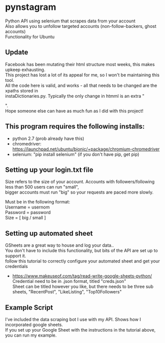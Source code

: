 # pynstagram
Python API using selenium that scrapes data from your account</br>
Also allows you to unfollow targeted accounts (non-follow-backers, ghost accounts)</br>
Functionality for Ubuntu</br>

## Update
Facebook has been mutating their html structure most weeks, this makes upkeep exhausting. </br>
This project has lost a lot of its appeal for me, so I won't be maintaining this tool. </br>
All the code here is valid, and works - all that needs to be changed are the xpaths stored in</br>
instaDictionaries.py. Typically the only change in htmml is an extra "<div>". </br>
Hope someone else can have as much fun as I did with this project!</br>
  
## This program requires the following installs:
  - python 2.7 (prob already have this)
  - chromedriver: https://launchpad.net/ubuntu/bionic/+package/chromium-chromedriver
  - selenium: "pip install selenium" (if you don't have pip, get pip)
  
## Setting up your login.txt file
Size refers to the size of your account. Accounts with followers/following less than 500 users can run "small",</br>
bigger accounts must run "big" so your requests are paced more slowly.</br>

Must be in the following format:</br>
Username = usernom</br>
Password = password</br>
Size = [ big / small ]</br>

## Setting up automated sheet
GSheets are a great way to house and log your data.. </br>
You don't have to include this functionality, but bits of the API are set up to support it.</br>
follow this tutorial to correctly configure your automated sheet and get your credentials</br>
- https://www.makeuseof.com/tag/read-write-google-sheets-python/
Credential need to be in .json format, titled "creds.json"</br>
Sheet can be titled however you like, but there needs to be three sub sheets, "RecentPost", "LikeListing", "Top10Followers"</br>

## Example Script
I've included the data scraping bot I use with my API. Shows how I incorporated google sheets.</br>
If you set up your Google Sheet with the instructions in the tutorial above, you can run my example.</br>
